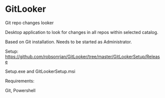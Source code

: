 # GitLooker
Git repo changes looker

Desktop application to look for changes in all repos within selected catalog.

Based on Git installation.
Needs to be started as Administrator.

Setup:
https://github.com/robsonrjan/GitLooker/tree/master/GitLookerSetup/Release

Setup.exe and 
GitLookerSetup.msi

Requirements:

Git, Powershell
